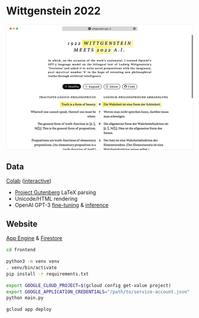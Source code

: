 # Wittgenstein 2022

[![](website.png)](https://wittgenstein.app)

## Data

[Colab](data.ipynb) ([interactive](https://colab.research.google.com/github/maxbbraun/wittgenstein/blob/main/data.ipynb))

- [Project Gutenberg](https://www.gutenberg.org/ebooks/5740) LaTeX parsing
- Unicode/HTML rendering
- OpenAI GPT-3 [fine-tuning](https://beta.openai.com/docs/guides/fine-tuning) & [inference](https://beta.openai.com/docs/api-reference)

## Website

[App Engine](https://cloud.google.com/appengine/docs/standard/python3/runtime) & [Firestore](https://firebase.google.com/docs/firestore)

```bash
cd frontend
```

```bash
python3 -m venv venv
. venv/bin/activate
pip install -r requirements.txt
```

```bash
export GOOGLE_CLOUD_PROJECT=$(gcloud config get-value project)
export GOOGLE_APPLICATION_CREDENTIALS="/path/to/service-account.json"
python main.py
```

```bash
gcloud app deploy
```
